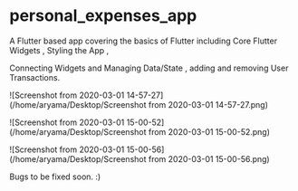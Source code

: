 # personal_expenses_app

A Flutter based app covering the basics of Flutter including Core Flutter Widgets , Styling the App ,

Connecting Widgets and Managing Data/State , adding and removing User Transactions.



![Screenshot from 2020-03-01 14-57-27](/home/aryama/Desktop/Screenshot from 2020-03-01 14-57-27.png)





![Screenshot from 2020-03-01 15-00-52](/home/aryama/Desktop/Screenshot from 2020-03-01 15-00-52.png)





![Screenshot from 2020-03-01 15-00-56](/home/aryama/Desktop/Screenshot from 2020-03-01 15-00-56.png)





Bugs to be fixed soon. :)



 

